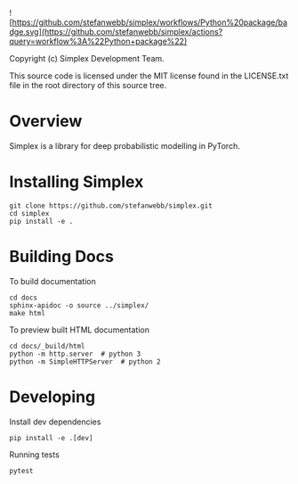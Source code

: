 ![https://github.com/stefanwebb/simplex/workflows/Python%20package/badge.svg](https://github.com/stefanwebb/simplex/actions?query=workflow%3A%22Python+package%22)

Copyright (c) Simplex Development Team.

This source code is licensed under the MIT license found in the
LICENSE.txt file in the root directory of this source tree.

# Overview

Simplex is a library for deep probabilistic modelling in PyTorch.

# Installing Simplex

    git clone https://github.com/stefanwebb/simplex.git
    cd simplex
    pip install -e .

# Building Docs

To build documentation

    cd docs
    sphinx-apidoc -o source ../simplex/
    make html

To preview built HTML documentation

    cd docs/_build/html
    python -m http.server  # python 3 
    python -m SimpleHTTPServer  # python 2

# Developing

Install dev dependencies

    pip install -e .[dev]
    
Running tests

    pytest
